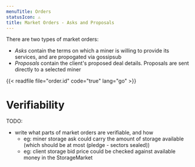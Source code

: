 ```yaml
---
menuTitle: Orders
statusIcon: ⚠️
title: Market Orders - Asks and Proposals
---
```


There are two types of market orders:
  - _Asks_ contain the terms on which a miner is willing to provide its services, and are propogated via gossipsub
  - _Proposals_ contain the client's proposed deal details. Proposals are sent directly to a selected miner

{{< readfile file="order.id" code="true" lang="go" >}}

# Verifiability

TODO:

- write what parts of market orders are verifiable, and how
  - eg: miner storage ask could carry the amount of storage available (which should be at most (pledge - sectors sealed))
  - eg: client storage bid price could be checked against available money in the StorageMarket
